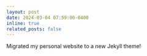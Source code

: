 ```yaml
---
layout: post
date: 2024-03-04 07:59:00-0400
inline: true
related_posts: false
---
```


Migrated my personal website to a new Jekyll theme!
